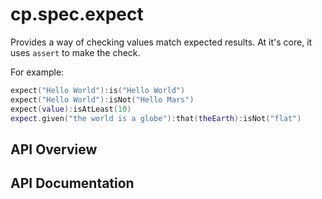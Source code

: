 # cp.spec.expect

Provides a way of checking values match expected results. At it's core, it uses `assert` to make the check.

For example:

```lua
expect("Hello World"):is("Hello World")
expect("Hello World"):isNot("Hello Mars")
expect(value):isAtLeast(10)
expect.given("the world is a globe"):that(theEarth):isNot("flat")
```

## API Overview

## API Documentation

